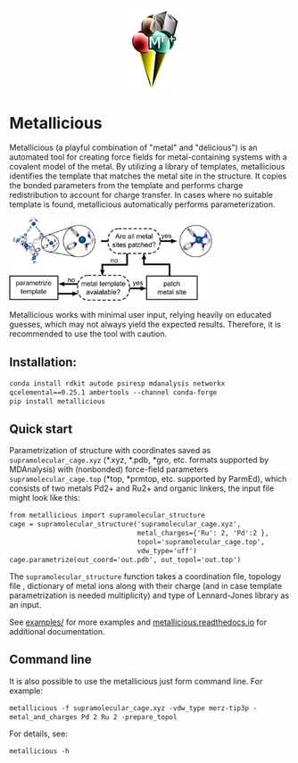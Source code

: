 <p align="center">
<img src="images/logo.png" width="100"/>
</p>

# Metallicious 

Metallicious (a playful combination of "metal" and "delicious") is an automated tool for creating force fields for 
metal-containing systems with a covalent model of the metal. By utilizing a library of templates, metallicious identifies 
the template that matches the metal site in the structure. It copies the bonded parameters from the template and performs 
charge redistribution to account for charge transfer. In cases where no suitable template is found, metallicious 
automatically performs parameterization.

<img src="images/summary.png" height="150"/>

Metallicious works with minimal user input, relying heavily on educated guesses, which may not always yield the expected 
results. Therefore, it is recommended to use the tool with caution.



## Installation:
```
conda install rdkit autode psiresp mdanalysis networkx qcelemental==0.25.1 ambertools --channel conda-forge
pip install metallicious
```
## Quick start
Parametrization of structure with coordinates saved as `supramolecular_cage.xyz` (*.xyz, *.pdb, *gro, etc. formats 
supported by MDAnalysis) with (nonbonded) force-field parameters `supramolecular_cage.top` (*top, *prmtop, etc. supported by ParmEd), 
which consists of two metals Pd2+ and Ru2+ and organic linkers, the input file might look like this:

```
from metallicious import supramolecular_structure
cage = supramolecular_structure('supramolecular_cage.xyz',
                                metal_charges={'Ru': 2, 'Pd':2 },
                                topol='supramolecular_cage.top',
                                vdw_type='uff')
cage.parametrize(out_coord='out.pdb', out_topol='out.top')
```
The `supramolecular_structure` function takes a coordination file, topology file , dictionary of metal ions along with 
their charge (and in case template parametrization is needed multiplicity) and type of Lennard-Jones library as an input.

See [examples/](https://github.com/tkpiskorz/metallicious/tree/main/metallicious/examples) for more examples and 
[metallicious.readthedocs.io](https://metallicious.readthedocs.io/en/latest/) for additional documentation.

## Command line
It is also possible to use the metallicious just form command line. For example:
```
metallicious -f supramolecular_cage.xyz -vdw_type merz-tip3p -metal_and_charges Pd 2 Ru 2 -prepare_topol
```
For details, see:
```
metallicious -h
```
